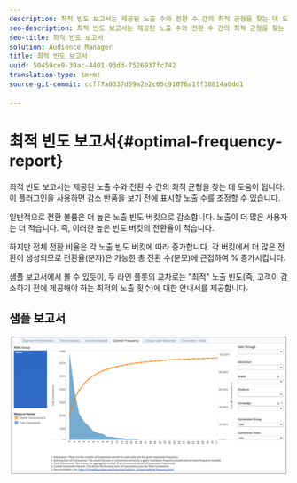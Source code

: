 ```yaml
---
description: 최적 빈도 보고서는 제공된 노출 수와 전환 수 간의 최적 균형을 찾는 데 도움이 됩니다. 이 플러그인을 사용하면 감소 반품을 보기 전에 표시할 노출 수를 조정할 수 있습니다.
seo-description: 최적 빈도 보고서는 제공된 노출 수와 전환 수 간의 최적 균형을 찾는 데 도움이 됩니다. 이 플러그인을 사용하면 감소 반품을 보기 전에 표시할 노출 수를 조정할 수 있습니다.
seo-title: 최적 빈도 보고서
solution: Audience Manager
title: 최적 빈도 보고서
uuid: 50459ce9-39ac-4401-93dd-7526937fc742
translation-type: tm+mt
source-git-commit: ccff7a0337d59a2e2c65c91076a1ff38814a0dd1

---
```



# 최적 빈도 보고서{#optimal-frequency-report}

최적 빈도 보고서는 제공된 노출 수와 전환 수 간의 최적 균형을 찾는 데 도움이 됩니다. 이 플러그인을 사용하면 감소 반품을 보기 전에 표시할 노출 수를 조정할 수 있습니다.

일반적으로 전환 볼륨은 더 높은 노출 빈도 버킷으로 감소합니다. 노출이 더 많은 사용자는 더 적습니다. 즉, 이러한 높은 빈도 버킷의 전환율이 적습니다.

하지만 전체 전환 비율은 각 노출 빈도 버킷에 따라 증가합니다. 각 버킷에서 더 많은 전환이 생성되므로 전환율(분자)은 가능한 총 전환 수(분모)에 근접하여 % 증가시킵니다.

샘플 보고서에서 볼 수 있듯이, 두 라인 플롯의 교차로는 "최적" 노출 빈도(즉, 고객이 감소하기 전에 제공해야 하는 최적의 노출 횟수)에 대한 안내서를 제공합니다.

## 샘플 보고서

![](assets/optimal-frequency.png)

